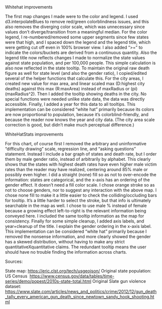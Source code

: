 Whitehat improvements

The first map changes I made were to the color and legend. I used d3.interpolateBlues to remove red/green colorblindness issues, and this also removes the diverging color scale, which was unnecessary since values don’t diverge/transition from a meaningful median. For the color legend, I re-numbered/removed some upper segments since few states were that high, and I spaced down the legend and the legend title, which were getting cut off even in 100% browser view. I also added “>=” to indicate the colors/buckets are derived from a continuous quantity. Also the legend title now reflects changes I made to normalize the state values against state population, and per 100,000 people. This simple calculation is also now reflected in the state tooltip. To maintain the original raw death figure as well for state level (and also the gender ratio), I copied/edited several of the helper functions that calculate this. For the city areas, I created new value for max area, and linear scaled max (D:highest city deaths) against this max (R:maxArea) instead of maxRadius or (pi)(maxRadius^2). Then I added the tooltip showing deaths in the city. No special functions were needed unlike state data, the data was directly accessible. Finally, I added a year for this data to all tooltips. This implementation can be considered “white hat” primarily because its colors are now proportional to population, because it’s colorblind-friendly, and because the reader now knows the year and city data. (The city area scale correction is good, but didn’t make much perceptual difference.)




WhiteHatStats improvements

For this chart, of course first I removed the arbitrary and uninformative “difficulty drawing” scale, regression line, and “asking questions” statement. Instead I include a bar graph of states and death rate, but I order them by male gender ratio, instead of arbitrarily by alphabet. This clearly shows that the states with highest death rates have even higher male victim rates than the reader may have realized, centering around 85% male or possibly even higher. I did a straight (none) fill so as not to over-encode the information: states are categorical, and the x-axis has an ordering of the gender effect. It doesn’t need a fill color scale. I chose orange stroke so as not to choose genders, nor to suggest any interaction with the above map. I chose none fill to make it a little easier to check the colliding/occluding bars for tooltip. It’s a little harder to select the stroke, but that info is ultimately searchable in the map as well. I chose to use male % instead of female because a growing effect left-to-right is the relevant information being conveyed here. I included the same tooltip information as the map for consistency. Finally for some simple cleanup, I added axis labels, and year+cleanup of the title. I explain the gender ordering in the x-axis label. This implementation can be considered “white hat” primarily because I removed the nonsense information, and more clearly showed the gender has a skewed distribution, without having to make any strict quantitativeXquantitative claims. The redundant tooltip means the user should have no trouble finding the information across charts.

Sources:

State map: https://eric.clst.org/tech/usgeojson/
Original state population: US Census 
https://www.census.gov/data/tables/time-series/demo/popest/2010s-state-total.html
Original Slate gun violence dataset:
https://www.slate.com/articles/news_and_politics/crime/2012/12/gun_death_tally_every_american_gun_death_since_newtown_sandy_hook_shooting.html  